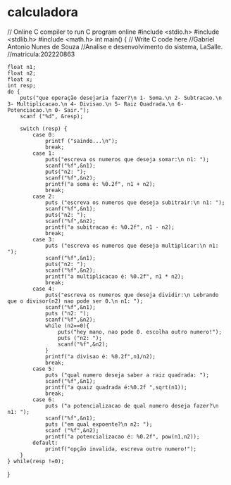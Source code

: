 # calculadora


// Online C compiler to run C program online
#include <stdio.h>
#include <stdlib.h>
#include <math.h>
int main() {
    // Write C code here
    //Gabriel Antonio Nunes de Souza
    //Analise e desenvolvimento do sistema, LaSalle.
    //matricula:202220863
    
    float n1;
    float n2;
    float x;
    int resp;
    do {
        puts("que operação desejaria fazer?\n 1- Soma.\n 2- Subtracao.\n 3- Multiplicacao.\n 4- Divisao.\n 5- Raiz Quadrada.\n 6- Potenciacao.\n 0- Sair.");
        scanf ("%d", &resp);
        
        switch (resp) {
            case 0:
                printf ("saindo...\n");
                break;
            case 1:
                puts("escreva os numeros que deseja somar:\n n1: ");
                scanf("%f",&n1);
                puts("n2: ");
                scanf("%f",&n2);
                printf("a soma é: %0.2f", n1 + n2);
                break;
            case 2:
                puts ("escreva os numeros que deseja subitrair:\n n1: ");
                scanf("%f",&n1);
                puts("n2: ");
                scanf("%f",&n2);
                printf("a subitracao é: %0.2f", n1 - n2);
                break;
            case 3:
                puts ("escreva os numeros que deseja multiplicar:\n n1: ");
                scanf("%f",&n1);
                puts("n2: ");
                scanf("%f",&n2);
                printf("a multiplicacao é: %0.2f", n1 * n2);
                break;
            case 4:
                puts("escreva os numeros que deseja dividir:\n Lebrando que o divisor(n2) nao pode ser 0.\n n1: ");
                scanf("%f",&n1);
                puts ("n2: ");
                scanf("%f",&n2);
                while (n2==0){
                    puts("hey mano, nao pode 0. escolha outro numero!");
                    puts ("n2: ");
                    scanf("%f",&n2);
                }
                printf("a divisao é: %0.2f",n1/n2);
                break;
            case 5:
                puts ("qual numero deseja saber a raiz quadrada: ");
                scanf("%f",&n1); 
                printf("a quaiz quadrada é:%0.2f ",sqrt(n1));
                break;
            case 6:
                puts ("a potencializacao de qual numero deseja fazer?\n n1: ");
                scanf("%f",&n1);
                puts ("em qual expoente?\n n2: ");
                scanf ("%f",&n2);
                printf("a potencializacao é: %0.2f", pow(n1,n2));
            default:
                printf("opção invalida, escreva outro numero!");
        }
    } while(resp !=0);
}
